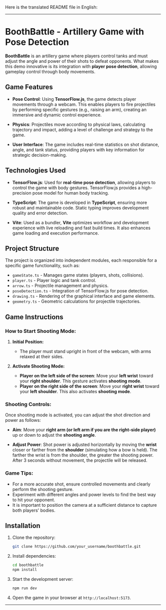 Here is the translated README file in English:

---

# **BoothBattle - Artillery Game with Pose Detection**

**BoothBattle** is an artillery game where players control tanks and must adjust the angle and power of their shots to defeat opponents. What makes this demo innovative is its integration with **player pose detection**, allowing gameplay control through body movements.

## **Game Features**

- **Pose Control**: Using **TensorFlow.js**, the game detects player movements through a webcam. This enables players to fire projectiles by performing specific gestures (e.g., raising an arm), creating an immersive and dynamic control experience.

- **Physics**: Projectiles move according to physical laws, calculating trajectory and impact, adding a level of challenge and strategy to the game.

- **User Interface**: The game includes real-time statistics on shot distance, angle, and tank status, providing players with key information for strategic decision-making.

## **Technologies Used**

- **TensorFlow.js**: Used for **real-time pose detection**, allowing players to control the game with body gestures. TensorFlow.js provides a high-precision pose model for human body tracking.

- **TypeScript**: The game is developed in **TypeScript**, ensuring more robust and maintainable code. Static typing improves development quality and error detection.

- **Vite**: Used as a bundler, **Vite** optimizes workflow and development experience with live reloading and fast build times. It also enhances game loading and execution performance.

## **Project Structure**

The project is organized into independent modules, each responsible for a specific game functionality, such as:

- `gameState.ts` - Manages game states (players, shots, collisions).
- `player.ts` - Player logic and tank control.
- `arrow.ts` - Projectile management and physics.
- `poseDetection.ts` - Integration of TensorFlow.js for pose detection.
- `drawing.ts` - Rendering of the graphical interface and game elements.
- `geometry.ts` - Geometric calculations for projectile trajectories.

## **Game Instructions**

### **How to Start Shooting Mode:**

1. **Initial Position:**
    - The player must stand upright in front of the webcam, with arms relaxed at their sides.

2. **Activate Shooting Mode:**
    - **Player on the left side of the screen**: Move your **left wrist** toward your **right shoulder**. This gesture activates **shooting mode**.
    - **Player on the right side of the screen**: Move your **right wrist** toward your **left shoulder**. This also activates **shooting mode**.

### **Shooting Controls:**

Once shooting mode is activated, you can adjust the shot direction and power as follows:

- **Aim**: Move your **right arm (or left arm if you are the right-side player)** up or down to adjust the **shooting angle**.

- **Adjust Power**: Shot power is adjusted horizontally by moving the **wrist** closer or farther from the **shoulder** (simulating how a bow is held). The farther the wrist is from the shoulder, the greater the shooting power. After 3 seconds without movement, the projectile will be released.

### **Game Tips:**
- For a more accurate shot, ensure controlled movements and clearly perform the shooting gesture.
- Experiment with different angles and power levels to find the best way to hit your opponent.
- It is important to position the camera at a sufficient distance to capture both players' bodies.

## **Installation**

1. Clone the repository:
    ```bash
    git clone https://github.com/your_username/boothbattle.git
    ```  

2. Install dependencies:
    ```bash
    cd boothbattle
    npm install
    ```  

3. Start the development server:
    ```bash
    npm run dev
    ```  

4. Open the game in your browser at `http://localhost:5173`.

---